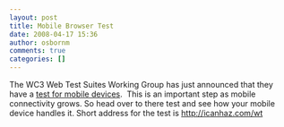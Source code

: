 ```yaml
---
layout: post
title: Mobile Browser Test
date: 2008-04-17 15:36
author: osbornm
comments: true
categories: []
---
```

The WC3 Web Test Suites Working Group has just announced that they have a <a href="http://www.w3.org/QA/2008/04/is_your_mobile_browser_ready_f.html" target="_blank">test for mobile devices</a>.  This is an important step as mobile connectivity grows. So head over to there test and see how your mobile device handles it. Short address for the test is <a href="http://icanhaz.com/wt">http://icanhaz.com/wt</a>
